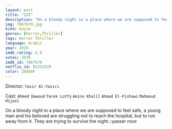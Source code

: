 ```yaml
---
layout: post
title: "122"
description: "On a bloody night in a place where we are supposed to feel safe, a young man and his beloved are struggling not to reach the hospital, but to run away from it. They are trying to survive the night.::yasser noor.."
img: 7867670.jpg
kind: movie
genres: [Horror,Thriller]
tags: Horror Thriller 
language: Arabic
year: 2019
imdb_rating: 6.8
votes: 3576
imdb_id: 7867670
netflix_id: 81252528
color: 2A9D8F
---
```

Director: `Yasir Al-Yasiri`  

Cast: `Ahmed Dawood` `Tarek Lotfy` `Amina Khalil` `Ahmad El-Fishawi` `Mahmoud Hijazi` 

On a bloody night in a place where we are supposed to feel safe, a young man and his beloved are struggling not to reach the hospital, but to run away from it. They are trying to survive the night.::yasser noor